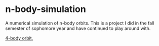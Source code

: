 # n-body-simulation
A numerical simulation of n-body orbits. This is a project I did in the fall semester of sophomore year and have continued to play around with. 

[4-body orbit.](https://github.com/dhpitt/n-body-simulation/blob/main/images/4bodytest.mp4)
